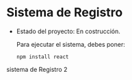 <h1> Sistema de Registro</h1>

- Estado del proyecto: En costrucción.

  Para ejecutar el sistema, debes poner:
  
  ```npm install react```

sistema de Registro 2
